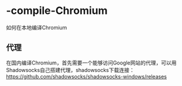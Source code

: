 # -compile-Chromium
如何在本地编译Chromium
## 代理
在国内编译Chromium，首先需要一个能够访问Google网站的代理，可以用Shadowsocks自己搭建代理，shadowsocks下载连接：https://github.com/shadowsocks/shadowsocks-windows/releases
